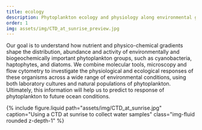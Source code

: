 ```yaml
---
title: ecology
description: Phytoplankton ecology and physiology along environmental gradients
order: 1
img: assets/img/CTD_at_sunrise_preview.jpg
---
```

Our goal is to understand how nutrient and physico-chemical gradients shape the distribution, abundance and activity of environmentally and biogeochemically important phytoplankton groups, such as cyanobacteria, haptophytes, and diatoms. We combine molecular tools, microscopy and flow cytometry to investigate the physiological and ecological responses of these organisms across a wide range of environmental conditions, using both laboratory cultures and natural populations of phytoplankton. Ultimately, this information will help us to predict to response of phytoplankton to future ocean conditions.

{% include figure.liquid path="assets/img/CTD_at_sunrise.jpg" caption="Using a CTD at sunrise to collect water samples" class="img-fluid rounded z-depth-1" %}
